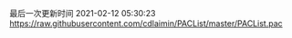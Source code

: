 最后一次更新时间 2021-02-12 05:30:23
https://raw.githubusercontent.com/cdlaimin/PACList/master/PACList.pac

